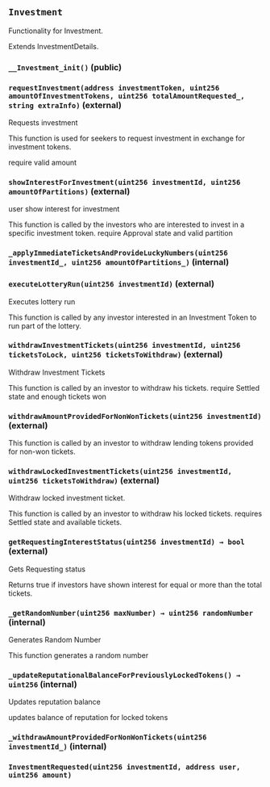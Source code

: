 ## `Investment`

Functionality for Investment.


Extends InvestmentDetails.


### `__Investment_init()` (public)






### `requestInvestment(address investmentToken, uint256 amountOfInvestmentTokens, uint256 totalAmountRequested_, string extraInfo)` (external)

Requests investment


This function is used for seekers to request investment in exchange for investment tokens.

require valid amount


### `showInterestForInvestment(uint256 investmentId, uint256 amountOfPartitions)` (external)

user show interest for investment


This function is called by the investors who are interested to invest in a specific investment token.
require Approval state and valid partition


### `_applyImmediateTicketsAndProvideLuckyNumbers(uint256 investmentId_, uint256 amountOfPartitions_)` (internal)


### `executeLotteryRun(uint256 investmentId)` (external)

Executes lottery run


This function is called by any investor interested in an Investment Token to run part of the lottery.



### `withdrawInvestmentTickets(uint256 investmentId, uint256 ticketsToLock, uint256 ticketsToWithdraw)` (external)

Withdraw Investment Tickets


This function is called by an investor to withdraw his tickets.
require Settled state and enough tickets won


### `withdrawAmountProvidedForNonWonTickets(uint256 investmentId)` (external)



This function is called by an investor to withdraw lending tokens provided for non-won tickets.


### `withdrawLockedInvestmentTickets(uint256 investmentId, uint256 ticketsToWithdraw)` (external)

Withdraw locked investment ticket.


This function is called by an investor to withdraw his locked tickets.
requires Settled state and available tickets.


### `getRequestingInterestStatus(uint256 investmentId) → bool` (external)

Gets Requesting status


Returns true if investors have shown interest for equal or more than the total tickets.


### `_getRandomNumber(uint256 maxNumber) → uint256 randomNumber` (internal)


Generates Random Number


This function generates a random number


### `_updateReputationalBalanceForPreviouslyLockedTokens() → uint256` (internal)

Updates reputation balance


updates balance of reputation for locked tokens


### `_withdrawAmountProvidedForNonWonTickets(uint256 investmentId_)` (internal)






### `InvestmentRequested(uint256 investmentId, address user, uint256 amount)`





